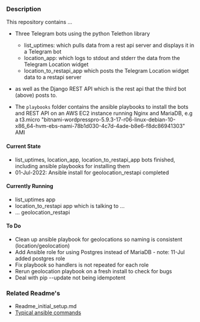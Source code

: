 ### Description
This repository contains ...
* Three Telegram bots using the python Telethon library
    * list_uptimes: which pulls data from a rest api server and displays it in a Telegram bot
    * location_app: which logs to stdout and stderr the data from the Telegram Location widget
    * location_to_restapi_app which posts the Telegram Location widget data to a restapi server

* as well as the  Django REST API which is the rest api that the third bot (above) posts to.

* The `playbooks` folder contains the ansible playbooks to install the bots and REST API on an
AWS EC2 instance running Nginx and MariaDB, e.g a t3.micro "bitnami-wordpresspro-5.9.3-17-r06-linux-debian-10-x86_64-hvm-ebs-nami-78b1d030-4c7d-4ade-b8e6-f8dc86941303" AMI

#### Current State
* list_uptimes, location_app, location_to_restapi_app bots finished, including ansible playbooks for installing them
* 01-Jul-2022: Ansible install for geolocation_restapi completed

#### Currently Running
* list_uptimes app
* location_to_restapi app which is talking to ... 
* ... geolocation_restapi

#### To Do
* Clean up ansible playbook for geolocations so naming is consistent (location/geolocation)
* Add Ansible role for using Postgres instead of MariaDB - note: 11-Jul added postgres role
* Fix playbook so handlers is not repeated for each role
* Rerun geolocation playbook on a fresh install to check for bugs
* Deal with pip --update not being idempotent

### Related Readme's
* Readme_initial_setup.md
* [Typical ansible commands](https://github.com/johnedstone/telegram-telethon/tree/main/ansible_playbook)

<!---
# vim: ai et ts=4 sw=4 sts=4 nu
-->
